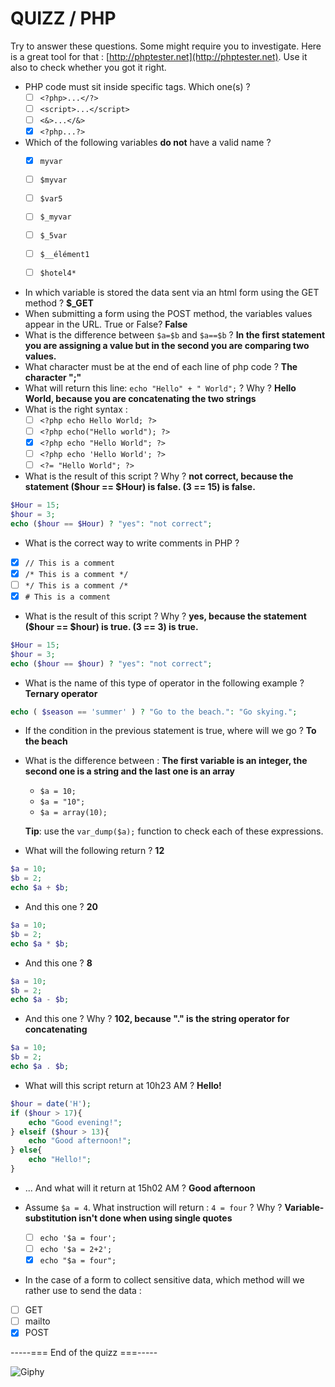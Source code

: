 # QUIZZ / PHP

Try to answer these questions. Some might require you to investigate. Here is a great tool for that : [http://phptester.net](http://phptester.net). Use it also to check whether you got it right. 

- PHP code must sit inside specific tags. Which one(s) ?
	- [ ]  `<?php>...</?>`  
	- [ ]  `<script>...</script> ` 
	- [ ] `<&>...</&> ` 
	- [x] `<?php...?>`

- Which of the following variables **do not** have a valid name ?   
	- [x] `myvar`
	- [ ] `$myvar`
	- [ ] `$var5`
	- [ ] `$_myvar`
	- [ ] `$_5var`
	- [ ] `$__élément1`
	- [ ] `$hotel4*`


- In which variable is stored the data sent via an html form using the GET method ? 
 **$_GET**
- When submitting a form using the POST method, the variables values appear in the URL. True or False? **False**
- What is the difference between `$a=$b` and `$a==$b` ? **In the first statement you are assigning a value but in the second you are comparing two values.**
- What character must be at the end of each line of php code ? **The character ";"**
- What will return this line: `echo "Hello" + " World";` ? Why ? **Hello World, because you are concatenating the two strings**
- What is the right syntax :  
	- [ ] `<?php echo Hello World; ?>`  
	- [ ] `<?php echo("Hello world"); ?>`  
	- [x] `<?php echo "Hello World"; ?>`  
	- [ ] `<?php echo 'Hello World'; ?>`  
	- [ ] `<?= "Hello World"; ?>` 
 
- What is the result of this script ? Why ? **not correct, because the statement ($hour == $Hour) is false. (3 == 15) is false.**

```php  
$Hour = 15;
$hour = 3;
echo ($hour == $Hour) ? "yes": "not correct";
```

- What is the correct way to write comments in PHP ?
- [x] `// This is a comment `
- [x] `/* This is a comment */ `  
- [ ] `*/ This is a comment /* `  
- [x] `# This is a comment`  

- What is the result of this script ? Why ? **yes, because the statement ($hour == $hour) is true. (3 == 3) is true.**

```php  
$Hour = 15;
$hour = 3;
echo ($hour == $hour) ? "yes": "not correct";
```

-  What is the name of this type of operator in the following example ? **Ternary operator**

```php  
echo ( $season == 'summer' ) ? "Go to the beach.": "Go skying.";
```
- If the condition in the previous statement is true, where will we go ? **To the beach**

- What is the difference between :  **The first variable is an integer, the second one is a string and the last one is an array**
	- `$a = 10;`  
	- `$a = "10";`  
	- `$a = array(10); `   

	**Tip**: use the `var_dump($a);` function to check each of these expressions.

- What will the following return ? **12**

```php  
$a = 10;  
$b = 2;  
echo $a + $b;  
```

- And this one ?  **20**

```php  
$a = 10;  
$b = 2;  
echo $a * $b;  
```

- And this one ? **8**

```php  
$a = 10;  
$b = 2;  
echo $a - $b;  
```

- And this one ? Why ? **102, because "." is the string operator for concatenating**

```php  
$a = 10;  
$b = 2;  
echo $a . $b;  
```

- What will this script return at 10h23 AM ? **Hello!**

```php  
$hour = date('H');
if ($hour > 17){
	echo "Good evening!";
} elseif ($hour > 13){
	echo "Good afternoon!";
} else{
	echo "Hello!";
}
```

- ... And what will it return at 15h02 AM ? **Good afternoon**
- Assume `$a = 4`. What instruction will return : `4 = four` ? Why ? **Variable-substitution isn't done when using single quotes**

	- [ ] `echo '$a = four';`
	- [ ] `echo '$a = 2+2';`
	- [x] `echo "$a = four";`

- In the case of a form to collect sensitive data, which method will we rather use to send the data :  
- [ ] GET
- [ ] mailto
- [x] POST

 -----=== End of the quizz ===-----

![Giphy](http://media0.giphy.com/media/ByJey854EnFZe/giphy.gif)